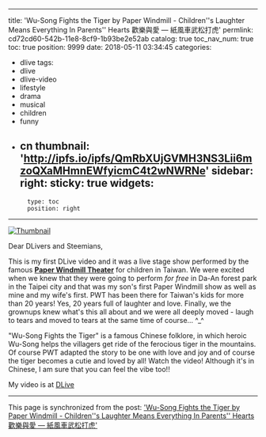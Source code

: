 
---
title: 'Wu-Song Fights the Tiger by Paper Windmill - Children''s Laughter Means Everything In Parents'' Hearts 歡樂與愛 — 紙風車武松打虎'
permlink: cd72cd60-542b-11e8-8cf9-1b93be2e52ab
catalog: true
toc_nav_num: true
toc: true
position: 9999
date: 2018-05-11 03:34:45
categories:
- dlive
tags:
- dlive
- dlive-video
- lifestyle
- drama
- musical
- children
- funny
- cn
thumbnail: 'http://ipfs.io/ipfs/QmRbXUjGVMH3NS3Lii6mzoQXaMHmnEWfyicmC4t2wNWRNe'
sidebar:
    right:
        sticky: true
widgets:
    -
        type: toc
        position: right
---


[![Thumbnail](http://ipfs.io/ipfs/QmRbXUjGVMH3NS3Lii6mzoQXaMHmnEWfyicmC4t2wNWRNe)](https://dlive.io/video/deanliu/cd72cd60-542b-11e8-8cf9-1b93be2e52ab)

Dear DLivers and Steemians,

This is my first DLive video and it was a live stage show performed by the famous [**Paper Windmill Theater**](http://www.paperwindmill.com.tw/) for children in Taiwan. We were excited when we knew that they were going to perform *for free* in Da-An forest park in the Taipei city and that was my son's first Paper Windmill show as well as mine and my wife's first. PWT has been there for Taiwan's kids for more than 20 years! Yes, 20 years full of laughter and love. Finally, we the grownups knew what's this all about and we were all deeply moved - laugh to tears and moved to tears at the same time of course... ^_^

"Wu-Song Fights the Tiger" is a famous Chinese folklore, in which heroic Wu-Song helps the villagers get ride of the ferocious tiger in the mountains. Of course PWT adapted the story to be one with love and joy and of course the tiger becomes a cutie and loved by all! Watch the video! Although it's in Chinese, I am sure that you can feel the vibe too!!

My video is at [DLive](https://dlive.io/video/deanliu/cd72cd60-542b-11e8-8cf9-1b93be2e52ab)

- - -

This page is synchronized from the post: ['Wu-Song Fights the Tiger by Paper Windmill - Children''s Laughter Means Everything In Parents'' Hearts 歡樂與愛 — 紙風車武松打虎'](https://steemit.com/@deanliu/cd72cd60-542b-11e8-8cf9-1b93be2e52ab)
